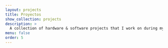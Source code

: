 ```yaml
---
layout: projects
title: Proyectos
show_collection: projects
description: >
  A collection of hardware & software projects that I work on during my graduation.
menu: false
order: 5
---
```


